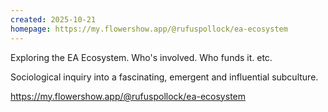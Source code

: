 ```yaml
---
created: 2025-10-21
homepage: https://my.flowershow.app/@rufuspollock/ea-ecosystem
---
```

Exploring the EA Ecosystem. Who's involved. Who funds it. etc.

Sociological inquiry into a fascinating, emergent and influential subculture.

https://my.flowershow.app/@rufuspollock/ea-ecosystem